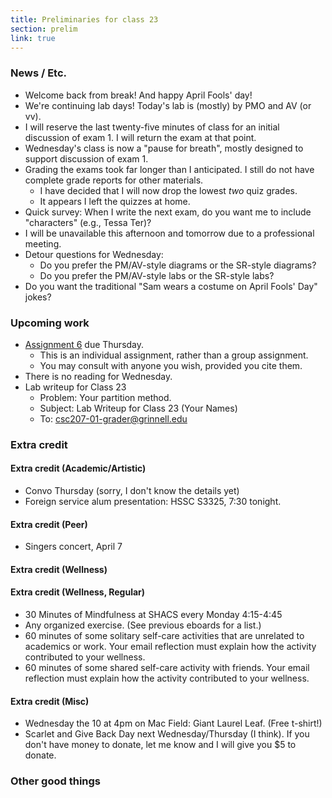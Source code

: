 ```yaml
---
title: Preliminaries for class 23
section: prelim
link: true
---
```

### News / Etc.

* Welcome back from break!  And happy April Fools' day!
* We're continuing lab days!  Today's lab is (mostly) by PMO and AV (or vv).
* I will reserve the last twenty-five minutes of class for an initial 
  discussion of exam 1.  I will return the exam at that point.
* Wednesday's class is now a "pause for breath", mostly designed to
  support discussion of exam 1.
* Grading the exams took far longer than I anticipated.  I still do not
  have complete grade reports for other materials.
    * I have decided that I will now drop the lowest *two* quiz grades.
    * It appears I left the quizzes at home.
* Quick survey: When I write the next exam, do you want me to include
  "characters" (e.g., Tessa Ter)?
* I will be unavailable this afternoon and tomorrow due to a professional 
  meeting.
* Detour questions for Wednesday:
    * Do you prefer the PM/AV-style diagrams or the SR-style diagrams?
    * Do you prefer the PM/AV-style labs or the SR-style labs?
* Do you want the traditional "Sam wears a costume on April Fools' Day" jokes?

### Upcoming work

* [Assignment 6](../assignments/assignment06) due Thursday.
    * This is an individual assignment, rather than a group assignment.
    * You may consult with anyone you wish, provided you cite them.
* There is no reading for Wednesday.
* Lab writeup for Class 23
    * Problem: Your partition method.
    * Subject: Lab Writeup for Class 23 (Your Names)
    * To: csc207-01-grader@grinnell.edu

### Extra credit

#### Extra credit (Academic/Artistic)

* Convo Thursday (sorry, I don't know the details yet)
* Foreign service alum presentation: HSSC S3325, 7:30 tonight.

#### Extra credit (Peer)

* Singers concert, April 7

#### Extra credit (Wellness)

#### Extra credit (Wellness, Regular)

* 30 Minutes of Mindfulness at SHACS every Monday 4:15-4:45
* Any organized exercise.  (See previous eboards for a list.)
* 60 minutes of some solitary self-care activities that are unrelated to 
  academics or work.  Your email reflection must explain how
  the activity contributed to your wellness.
* 60 minutes of some shared self-care activity with friends.  Your email 
  reflection must explain how the activity contributed to your wellness.

#### Extra credit (Misc)

* Wednesday the 10 at 4pm on Mac Field: Giant Laurel Leaf.  (Free t-shirt!)
* Scarlet and Give Back Day next Wednesday/Thursday (I think).  If you
  don't have money to donate, let me know and I will give you $5 to donate.

### Other good things

